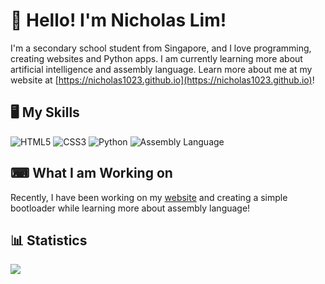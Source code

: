 # 👋 Hello! I'm Nicholas Lim!
I'm a secondary school student from Singapore, and I love programming, creating websites and Python apps. I am currently learning more about artificial intelligence and assembly language. Learn more about me at my website at [https://nicholas1023.github.io](https://nicholas1023.github.io)!

## 🖥 My Skills
![HTML5](https://img.shields.io/badge/HTML5-E34F26?style=for-the-badge&logo=html5&logoColor=white)
![CSS3](https://img.shields.io/badge/CSS3-1572B6?style=for-the-badge&logo=css3&logoColor=white)
![Python](https://img.shields.io/badge/Python-3776AB?style=for-the-badge&logo=python&logoColor=white)
![Assembly Language](https://img.shields.io/badge/Assembly-grey?style=for-the-badge)

## ⌨ What I am Working on
Recently, I have been working on my [website](https://nicholas1023.github.io) and creating a simple bootloader while learning more about assembly language!

## 📊 Statistics
<img src="https://github-readme-stats.hackclub.dev/api/wakatime?username=583&api_domain=hackatime.hackclub.com&theme=default&custom_title=Hackatime+Stats&layout=compact&cache_seconds=0&langs_count=8">
